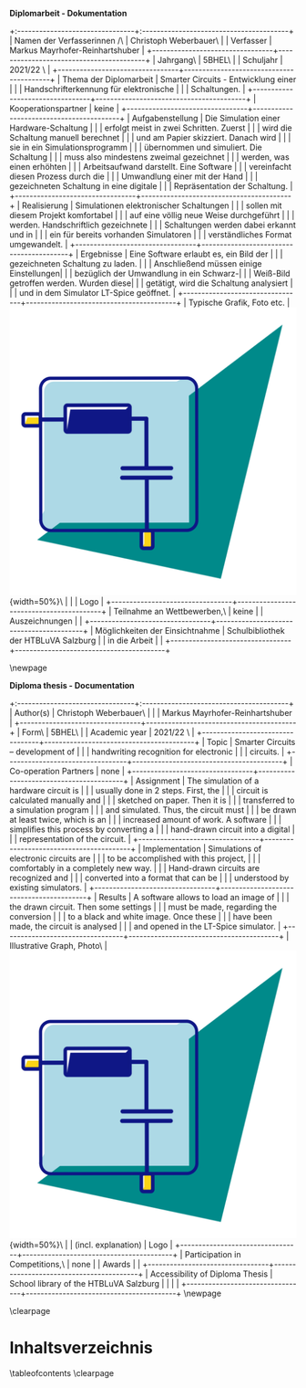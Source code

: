 **Diplomarbeit - Dokumentation**

+:--------------------------------+:----------------------------------------+
| Namen der Verfasserinnen /\     | Christoph Weberbauer\                   |
| Verfasser                       | Markus Mayrhofer-Reinhartshuber         |
+---------------------------------+-----------------------------------------+
| Jahrgang\                       | 5BHEL\                                  |
| Schuljahr                       | 2021/22 \                               |
+---------------------------------+-----------------------------------------+
| Thema der Diplomarbeit          | Smarter Circuits - Entwicklung einer    | 
|                                 | Handschrifterkennung für elektronische  |
|                                 | Schaltungen.                            |
+---------------------------------+-----------------------------------------+
| Kooperationspartner             | keine                                   |
+---------------------------------+-----------------------------------------+
| Aufgabenstellung                | Die Simulation einer Hardware-Schaltung |
|                                 | erfolgt meist in zwei Schritten. Zuerst |
|                                 | wird die Schaltung manuell berechnet    |
|                                 | und am Papier skizziert. Danach wird    |
|                                 | sie in ein Simulationsprogramm          |
|                                 | übernommen und simuliert. Die Schaltung |
|                                 | muss also mindestens zweimal gezeichnet |
|                                 | werden, was einen erhöhten              |
|                                 | Arbeitsaufwand darstellt. Eine Software |
|                                 | vereinfacht diesen Prozess durch die    |
|                                 | Umwandlung einer mit der Hand           |
|                                 | gezeichneten Schaltung in eine digitale |
|                                 | Repräsentation der Schaltung.           |
+---------------------------------+-----------------------------------------+
| Realisierung                    | Simulationen elektronischer Schaltungen |
|                                 | sollen mit diesem Projekt komfortabel   |
|                                 | auf eine völlig neue Weise durchgeführt |
|                                 | werden. Handschriftlich gezeichnete     |
|                                 | Schaltungen werden dabei erkannt und in |
|                                 | ein für bereits vorhanden Simulatoren   |
|                                 | verständliches Format umgewandelt.      |
+---------------------------------+-----------------------------------------+
| Ergebnisse                      | Eine Software erlaubt es, ein Bild der  |
|                                 | gezeichneten Schaltung zu laden.        |
|                                 | Anschließend müssen einige Einstellungen|
|                                 | bezüglich der Umwandlung in ein Schwarz-|
|                                 | Weiß-Bild getroffen werden. Wurden diese|
|                                 | getätigt, wird die Schaltung analysiert |
|                                 | und in dem Simulator LT-Spice geöffnet. |
+---------------------------------+-----------------------------------------+
| Typische Grafik, Foto etc.      | ![](.\Dateien\logo.jpg){width=50%}\     |
|                                 | Logo                                    |
+---------------------------------+-----------------------------------------+
| Teilnahme an Wettbewerben,\     | keine                                   |
| Auszeichnungen                  |                                         |
+---------------------------------+-----------------------------------------+
| Möglichkeiten der Einsichtnahme | Schulbibliothek der HTBLuVA Salzburg    |
| in die Arbeit                   |                                         |
+---------------------------------+-----------------------------------------+

\newpage

**Diploma thesis - Documentation**

+:--------------------------------+:----------------------------------------+
| Author(s)                       | Christoph Weberbauer\                   |
|                                 | Markus Mayrhofer-Reinhartshuber         |
+---------------------------------+-----------------------------------------+
| Form\                           | 5BHEL\                                  |
| Academic year                   | 2021/22 \                               |
+---------------------------------+-----------------------------------------+
| Topic                           | Smarter Circuits – development of       | 
|                                 | handwriting recognition for electronic  |
|                                 | circuits.                               |
+---------------------------------+-----------------------------------------+
| Co-operation Partners           | none                                   |
+---------------------------------+-----------------------------------------+
| Assignment                      | The simulation of a hardware circuit is |
|                                 | usually done in 2 steps. First, the     |
|                                 | circuit is calculated manually and      |
|                                 | sketched on paper. Then it is           |
|                                 | transferred to a simulation program     |
|                                 | and simulated. Thus, the circuit must   |
|                                 | be drawn at least twice, which is an    |
|                                 | increased amount of work. A software    |
|                                 | simplifies this process by converting a |
|                                 | hand-drawn circuit into a digital       |
|                                 | representation of the circuit.          |
+---------------------------------+-----------------------------------------+
| Implementation                  | Simulations of electronic circuits are  |
|                                 | to be accomplished with this project,   |
|                                 | comfortably in a completely new way.    |
|                                 | Hand-drawn circuits are recognized and  |
|                                 | converted into a format that can be     |
|                                 | understood by existing simulators.      |
+---------------------------------+-----------------------------------------+
| Results                         | A software allows to load an image of   |
|                                 | the drawn circuit. Then some settings   |
|                                 | must be made, regarding the conversion  |
|                                 | to a black and white image. Once these  |
|                                 | have been made, the circuit is analysed |
|                                 | and opened in the LT-Spice simulator.   |
+---------------------------------+-----------------------------------------+
| Illustrative Graph, Photo\      | ![](.\Dateien\logo.jpg){width=50%}\     |
| (incl. explanation)             | Logo                                    |
+---------------------------------+-----------------------------------------+
| Participation in Competitions,\ | none                                    |
| Awards                          |                                         |
+---------------------------------+-----------------------------------------+
| Accessibility of Diploma Thesis | School library of the HTBLuVA Salzburg  |
|                                 |                                         |
+---------------------------------+-----------------------------------------+
\newpage

\clearpage
# Inhaltsverzeichnis
\tableofcontents
\clearpage
